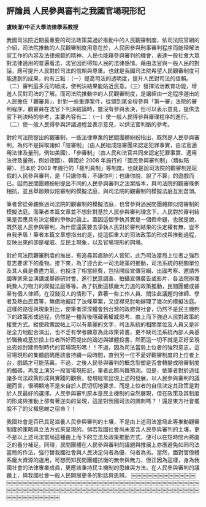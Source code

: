 ## 評論員 人民參與審判之我國官場現形記

**盧映潔/中正大學法律學系教授**

我國司法院近期最重要的司法政策莫過於推動中的人民觀審制度，依司法院官網的介紹，司法院推動的人民觀審制度用意在於，人民因參與刑事審判程序而能理解法官工作的內容及法律規範的精神，人民也能藉參與審判的機會，表達一般社會大眾對法律適用的普遍看法，法官因而得知人民的法律感情。藉由法官與一般人民的對話，應可提升人民對於司法的信賴與尊重。也就是我國司法院希望人民觀審制度可能達到的成果，約有三點：（一）提高司法的透明度，提升人民對司法的信賴。（二）審判庭多元的組成，使判決結果能貼近民意。（三）發揮法治教育功能，增進人民對司法的了解。而司法院推動中的人民觀審制度，是讓經由一定程序選出的人民擔任「觀審員」，針對一些重罪案件，從頭到尾全程參與「第一審」法院的審判程序，觀審員在法官下判決結論時，雖沒有參與表決，但可以表示意見，提供法官下判決時的參考，主要內容有二：（一）使一般人民得參與審理程序的進行。（二）使一般人民得參與評議過程並表示意見，以供法官判斷的參考。

對於司法院提出的觀審制，一些法律專業的民間團體紛紛指出，既然是人民參與審判，為何不是採取諸如「陪審制」（由人民組成陪審團來認定犯罪事實，由法官適用法律及量刑，例如美國）、「參審制」（由人民和法官共同來認定犯罪事實、適用法律及量刑，例如德國）、韓國於 2008 年施行的「國民參與審判制」（類似陪審）、日本於 2009 年施行的「裁判員制」等制度。也就是說司法院的觀審制是玩假的人民參與審判，是「只讓你看，不讓你判；也讓你說，說了不算」的遊戲而已。因而民間團體紛紛提出不同的人民參與審判之法案版本，與司法院的觀審條例相抗，並且舉辦類似陪審制的模擬法庭，與司法院的觀審制的模擬法庭互別苗頭。

筆者曾從旁觀察過司法院的觀審制的模擬法庭，也曾參與過民間團體類似陪審制的模擬法庭。而筆者本篇文章並不想針對基於人民參與審判理念下，人民對於審判結果是否應具有決定權的爭執討論上。蓋因這個爭執其實是一個假命題，也就是說，既然是人民參與審判，為什麼還需要去爭執人民對於審判結果的決定權有無，豈不自我矛盾！筆者本篇文章想指出的是，從這個重大的司法政策的形成與推動過程，反映出來的卻是權威、反民主現象，以及官場現形的冏境。

對於司法院觀審制度的推出，有追尋其痕跡的人皆知，此乃司法當局上位者之強烈意志要求下的產物。接下來，為了迎合此一司法政策的推動，司法系統的相關單位及其人員是費盡力氣，也投注了相當經費，包括開設宣傳官網、出國考察、邀請外國專家來台演講或舉辦研討會、進行民意調查、拍攝宣傳廣告或影片、各法院辦理耗費人力物力的模擬法庭等等。為了抗衡這樣龐大力道的政策推動，民間團體或甚至有個人律師，在沒錢沒人的情形下，靠著一些工作人員、關注此議題的律師、學者及熱血民眾等，無償地擬訂了法條草案，又捉襟見肘地辦理了幾次的模擬法庭。這樣的路徑與現象對比，使筆者深深體會到台灣的政府與社會，仍然不是民主機制下的政策形成過程，仍然是一種背後隱藏著權威思考、由上而下強迫人民對政策的接受方式。縱使政策說帖上可以有華麗的文字，司法系統的相關單位及人員又是卯足全力地配合演出，也不乏有學者願意為此政策背書，更不缺司法系統內部人員基於職務或基於投上位者所好而提出的論述與媒體投書，然而這一切不就是正好呈現出宛如封建帝制時代的官場現形嗎！！不過，因為司法當局上位者的強烈意志，這官場現形的集體戲碼應該會持續一段時間，直到另一位不愛好觀審制度的上位者上台，戲碼才可能落幕。不過，之後人民參與審判的概念型塑是否會轉變成陪審制度的戲碼，再度上演另一段官場現形記，筆者此際尚難預測。但是，依筆者對於過往諸多司法政策形成與實踐的觀察，發現經常出現上述的發展，以人民參與審判的議題而言，很明顯地不是來自於人民切切地要求，而是上位者的自信決定其政策是對於人民最好的選擇。人民參與審判原本是民主機制的自然展現，但在政策及其制度的形成與推動上卻有著逆向的呈現，這是對我國司法的諷刺嗎？！還是東方社會擺脫不了的父權思維之宿命？！

我國社會是否已具足滋養人民參與審判的土壤，不是由上述司法當局此等推動觀審制度的策略與立法方式來呈現的。倘若我國社會尚未富含人民參與審判的土壤，更不是以上述司法當局這種由上而下的立法及政策推動方式，便可以在短時間內將匱乏的養分補足。同理，民間團體在人民參與審判的議題與推展上亦應避免如同司法當局的作法，強行替我國社會與人民決定何者為優、何者為劣。當然，面對官僚體系龐大資源的運用，可想而知民間團體抗衡的無奈與無力，但正因為這樣，身為我國社會的法律專業成員，更應該秉持民主機制的思維與方法，在人民參與審判的議題上，與我國社會一般人民開展更多的對話與思辨。
￼￼￼￼￼￼￼￼￼￼￼￼￼￼￼￼￼￼￼￼￼￼￼￼￼￼￼￼￼￼￼￼￼￼￼￼￼￼￼￼￼￼￼￼￼￼￼￼￼￼￼￼￼￼￼￼￼￼￼￼￼￼￼￼￼￼￼￼￼￼￼￼￼￼￼￼￼￼￼￼￼￼￼￼￼￼￼￼￼￼￼￼￼￼